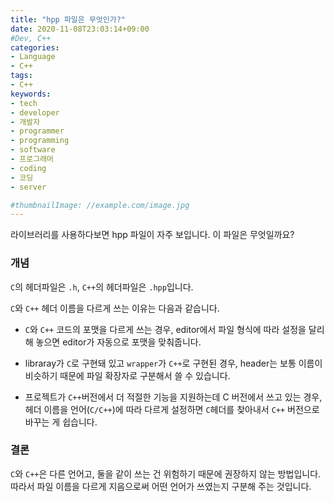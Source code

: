 ```yaml
---
title: "hpp 파일은 무엇인가?"
date: 2020-11-08T23:03:14+09:00
#Dev, C++
categories:
- Language
- C++
tags:
- C++
keywords:
- tech
- developer
- 개발자
- programmer
- programming
- software
- 프로그래머
- coding
- 코딩
- server

#thumbnailImage: //example.com/image.jpg
---
```


라이브러리를 사용하다보면 hpp 파일이 자주 보입니다. 이 파일은 무엇일까요?

<!--more-->

### 개념

`C`의 헤더파일은 `.h`, `C++`의 헤더파일은 `.hpp`입니다.

`C`와 `C++` 헤더 이름을 다르게 쓰는 이유는 다음과 같습니다.

- `C`와 `C++` 코드의 포맷을 다르게 쓰는 경우, editor에서 파일 형식에 따라 설정을 달리해 놓으면 editor가 자동으로 포맷을 맞춰줍니다.

- libraray가 `C`로 구현돼 있고 `wrapper`가 `C++`로 구현된 경우, header는 보통 이름이 비슷하기 때문에 파일 확장자로 구분해서 쓸 수 있습니다.

- 프로젝트가 `C++`버전에서 더 적절한 기능을 지원하는데 C 버전에서 쓰고 있는 경우, 헤더 이름을 언어(`C/C++`)에 따라 다르게 설정하면 `C`헤더를 찾아내서 `C++` 버전으로 바꾸는 게 쉽습니다.

  

### 결론

`C`와 `C++`은 다른 언어고, 둘을 같이 쓰는 건 위험하기 때문에 권장하지 않는 방법입니다. 따라서 파일 이름을 다르게 지음으로써 어떤 언어가 쓰였는지 구분해 주는 것입니다.